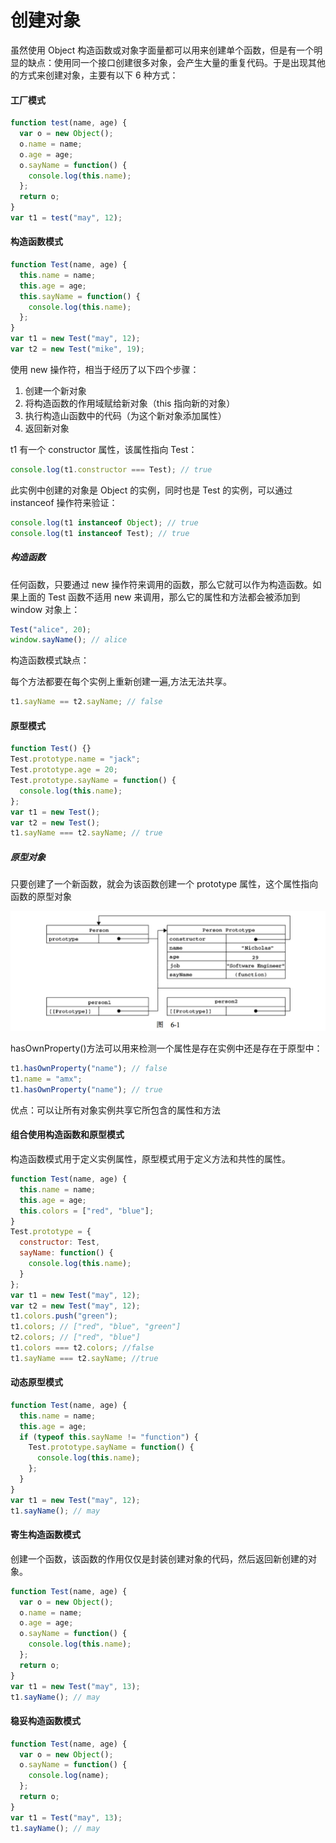 # 创建对象

虽然使用 Object 构造函数或对象字面量都可以用来创建单个函数，但是有一个明显的缺点：使用同一个接口创建很多对象，会产生大量的重复代码。于是出现其他的方式来创建对象，主要有以下 6 种方式：

#### 工厂模式

```js
function test(name, age) {
  var o = new Object();
  o.name = name;
  o.age = age;
  o.sayName = function() {
    console.log(this.name);
  };
  return o;
}
var t1 = test("may", 12);
```

#### 构造函数模式

```js
function Test(name, age) {
  this.name = name;
  this.age = age;
  this.sayName = function() {
    console.log(this.name);
  };
}
var t1 = new Test("may", 12);
var t2 = new Test("mike", 19);
```

使用 new 操作符，相当于经历了以下四个步骤：

1. 创建一个新对象
2. 将构造函数的作用域赋给新对象（this 指向新的对象）
3. 执行构造山函数中的代码（为这个新对象添加属性）
4. 返回新对象

t1 有一个 constructor 属性，该属性指向 Test：

```js
console.log(t1.constructor === Test); // true
```

此实例中创建的对象是 Object 的实例，同时也是 Test 的实例，可以通过 instanceof 操作符来验证：

```js
console.log(t1 instanceof Object); // true
console.log(t1 instanceof Test); // true
```

##### 构造函数

任何函数，只要通过 new 操作符来调用的函数，那么它就可以作为构造函数。如果上面的 Test 函数不适用 new 来调用，那么它的属性和方法都会被添加到 window 对象上：

```js
Test("alice", 20);
window.sayName(); // alice
```

构造函数模式缺点：

每个方法都要在每个实例上重新创建一遍,方法无法共享。

```js
t1.sayName == t2.sayName; // false
```

#### 原型模式

```js
function Test() {}
Test.prototype.name = "jack";
Test.prototype.age = 20;
Test.prototype.sayName = function() {
  console.log(this.name);
};
var t1 = new Test();
var t2 = new Test();
t1.sayName === t2.sayName; // true
```

##### 原型对象

只要创建了一个新函数，就会为该函数创建一个 prototype 属性，这个属性指向函数的原型对象

![image](./images/1.png)

hasOwnProperty()方法可以用来检测一个属性是存在实例中还是存在于原型中：

```js
t1.hasOwnProperty("name"); // false
t1.name = "amx";
t1.hasOwnProperty("name"); // true
```

优点：可以让所有对象实例共享它所包含的属性和方法

#### 组合使用构造函数和原型模式

构造函数模式用于定义实例属性，原型模式用于定义方法和共性的属性。

```js
function Test(name, age) {
  this.name = name;
  this.age = age;
  this.colors = ["red", "blue"];
}
Test.prototype = {
  constructor: Test,
  sayName: function() {
    console.log(this.name);
  }
};
var t1 = new Test("may", 12);
var t2 = new Test("may", 12);
t1.colors.push("green");
t1.colors; // ["red", "blue", "green"]
t2.colors; // ["red", "blue"]
t1.colors === t2.colors; //false
t1.sayName === t2.sayName; //true
```

#### 动态原型模式

```js
function Test(name, age) {
  this.name = name;
  this.age = age;
  if (typeof this.sayName != "function") {
    Test.prototype.sayName = function() {
      console.log(this.name);
    };
  }
}
var t1 = new Test("may", 12);
t1.sayName(); // may
```

#### 寄生构造函数模式

创建一个函数，该函数的作用仅仅是封装创建对象的代码，然后返回新创建的对象。

```js
function Test(name, age) {
  var o = new Object();
  o.name = name;
  o.age = age;
  o.sayName = function() {
    console.log(this.name);
  };
  return o;
}
var t1 = new Test("may", 13);
t1.sayName(); // may
```

#### 稳妥构造函数模式

```js
function Test(name, age) {
  var o = new Object();
  o.sayName = function() {
    console.log(name);
  };
  return o;
}
var t1 = Test("may", 13);
t1.sayName(); // may
```

